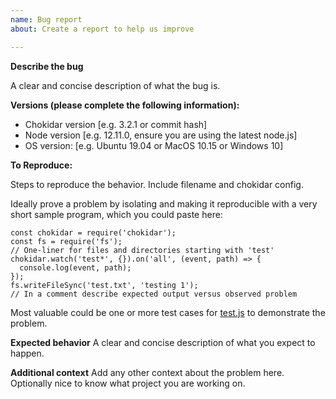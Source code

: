 ```yaml
---
name: Bug report
about: Create a report to help us improve

---
```


**Describe the bug**

A clear and concise description of what the bug is.

**Versions (please complete the following information):**
 - Chokidar version [e.g. 3.2.1 or commit hash]
 - Node version [e.g. 12.11.0, ensure you are using the latest node.js]
 - OS version: [e.g. Ubuntu 19.04 or MacOS 10.15 or Windows 10]

**To Reproduce:**

Steps to reproduce the behavior. Include filename and chokidar config.

Ideally prove a problem by isolating and making it reproducible with a very short sample program, which you could paste here:

```
const chokidar = require('chokidar');
const fs = require('fs');
// One-liner for files and directories starting with 'test'
chokidar.watch('test*', {}).on('all', (event, path) => {
  console.log(event, path);
});
fs.writeFileSync('test.txt', 'testing 1');
// In a comment describe expected output versus observed problem
```

Most valuable could be one or more test cases for [test.js](https://github.com/paulmillr/chokidar/blob/master/test.js) to demonstrate the problem.

**Expected behavior**
A clear and concise description of what you expect to happen.

**Additional context**
Add any other context about the problem here.
Optionally nice to know what project you are working on.
